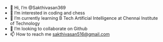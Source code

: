 - 👋 Hi, I’m @Sakthivasan369
- 👀 I’m interested in coding and chess
- 🌱 I’m currently learning B Tech Artificial Intelligence at Chennai Institute of Technology 
- 💞️ I’m looking to collaborate on Github
- 📫 How to reach me sakthivasan516@gmail.com 

<!---
Sakthivasan369/Sakthivasan369 is a ✨ special ✨ repository because its `README.md` (this file) appears on your GitHub profile.
You can click the Preview link to take a look at your changes.
--->
